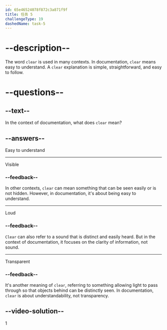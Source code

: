 ```yaml
---
id: 65e46524078f872c3a871f9f
title: 任务 5
challengeType: 19
dashedName: task-5
---
```


# --description--

The word `clear` is used in many contexts. In documentation, `clear` means easy to understand. A `clear` explanation is simple, straightforward, and easy to follow.

# --questions--

## --text--

In the context of documentation, what does `clear` mean?

## --answers--

Easy to understand

---

Visible

### --feedback--

In other contexts, `clear` can mean something that can be seen easily or is not hidden. However, in documentation, it's about being easy to understand.

---

Loud

### --feedback--

`Clear` can also refer to a sound that is distinct and easily heard. But in the context of documentation, it focuses on the clarity of information, not sound.

---

Transparent

### --feedback--

It's another meaning of `clear`, referring to something allowing light to pass through so that objects behind can be distinctly seen. In documentation, `clear` is about understandability, not transparency.

## --video-solution--

1

